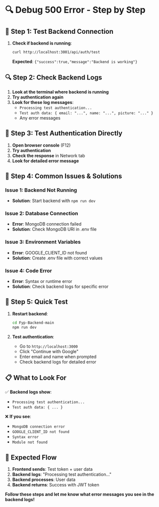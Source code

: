 # 🔍 Debug 500 Error - Step by Step

## 🚀 **Step 1: Test Backend Connection**

1. **Check if backend is running**:
   ```bash
   curl http://localhost:3001/api/auth/test
   ```
   **Expected**: `{"success":true,"message":"Backend is working"}`

## 🔍 **Step 2: Check Backend Logs**

1. **Look at the terminal where backend is running**
2. **Try authentication again**
3. **Look for these log messages**:
   - `Processing test authentication...`
   - `Test auth data: { email: "...", name: "...", picture: "..." }`
   - Any error messages

## 🧪 **Step 3: Test Authentication Directly**

1. **Open browser console** (F12)
2. **Try authentication**
3. **Check the response** in Network tab
4. **Look for detailed error message**

## 🔧 **Step 4: Common Issues & Solutions**

### **Issue 1: Backend Not Running**
- **Solution**: Start backend with `npm run dev`

### **Issue 2: Database Connection**
- **Error**: MongoDB connection failed
- **Solution**: Check MongoDB URI in .env file

### **Issue 3: Environment Variables**
- **Error**: GOOGLE_CLIENT_ID not found
- **Solution**: Create .env file with correct values

### **Issue 4: Code Error**
- **Error**: Syntax or runtime error
- **Solution**: Check backend logs for specific error

## 🚀 **Step 5: Quick Test**

1. **Restart backend**:
   ```bash
   cd Fyp-Backend-main
   npm run dev
   ```

2. **Test authentication**:
   - Go to `http://localhost:3000`
   - Click "Continue with Google"
   - Enter email and name when prompted
   - Check backend logs for detailed error

## 📋 **What to Look For**

✅ **Backend logs show**:
- `Processing test authentication...`
- `Test auth data: { ... }`

❌ **If you see**:
- `MongoDB connection error`
- `GOOGLE_CLIENT_ID not found`
- `Syntax error`
- `Module not found`

## 🎯 **Expected Flow**

1. **Frontend sends**: Test token + user data
2. **Backend logs**: "Processing test authentication..."
3. **Backend processes**: User data
4. **Backend returns**: Success with JWT token

**Follow these steps and let me know what error messages you see in the backend logs!**
